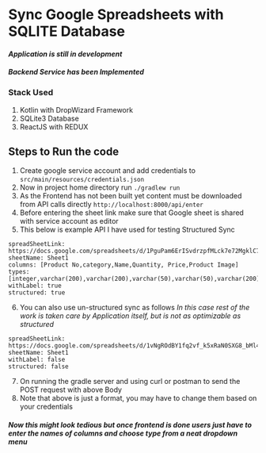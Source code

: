 # Sync Google Spreadsheets with SQLITE Database

#### _Application is still in development_
#### _Backend Service has been Implemented_
### Stack Used
1. Kotlin with DropWizard Framework
2. SQLite3 Database
3. ReactJS with REDUX


## Steps to Run the code
1. Create google service account and add credentials to 
    `src/main/resources/credentials.json`  
2. Now in project home directory run
`./gradlew run`
3. As the Frontend has not been built yet content must be downloaded from API calls directly
`http://localhost:8000/api/enter`
4. Before entering the sheet link make sure that Google sheet is shared with service account as editor
5. This below is example API I have used for testing Structured Sync
```
spreadSheetLink: https://docs.google.com/spreadsheets/d/1PguPam6ErISvdrzpfMLck7e72MgklC7MFFvlHJzesO0/edit#gid=883250178
sheetName: Sheet1
columns: [Product No,category,Name,Quantity, Price,Product Image]
types: [integer,varchar(200),varchar(200),varchar(50),varchar(50),varchar(200)]
withLabel: true
structured: true
```
6. You can also use un-structured sync as follows
_In this case rest of the work is taken care by Application itself, but is not as optimizable as structured_
```
spreadSheetLink: https://docs.google.com/spreadsheets/d/1vNgROdBY1fq2vf_k5xRaN0SXG8_bMl4gJEsKAsRzPek/edit#gid=0
sheetName: Sheet1
withLabel: false
structured: false
```
7. On running the gradle server and using curl or postman to send the POST request with above Body
8. Note that above is just a format, you may have to change them based on your credentials

#### _Now this might look tedious but once frontend is done users just have to enter the names of columns and choose type from a neat dropdown menu_
